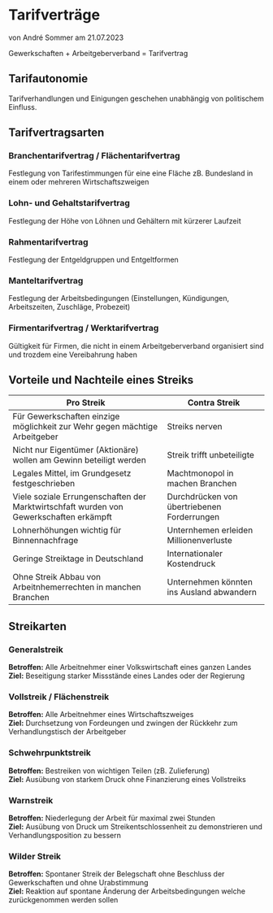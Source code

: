 # Tarifverträge
von André Sommer am 21.07.2023

Gewerkschaften + Arbeitgeberverband = Tarifvertrag

## Tarifautonomie
Tarifverhandlungen und Einigungen geschehen unabhängig von politischem Einfluss.

## Tarifvertragsarten

### Branchentarifvertrag / Flächentarifvertrag
Festlegung von Tarifestimmungen für eine eine Fläche zB. Bundesland in einem oder mehreren Wirtschaftszweigen

### Lohn- und Gehaltstarifvertrag
Festlegung der Höhe von Löhnen und Gehältern mit kürzerer Laufzeit

### Rahmentarifvertrag
Festlegung der Entgeldgruppen und Entgeltformen

### Manteltarifvertrag
Festlegung der Arbeitsbedingungen (Einstellungen, Kündigungen, Arbeitszeiten, Zuschläge, Probezeit)

### Firmentarifvertrag / Werktarifvertrag
Gültigkeit für Firmen, die nicht in einem Arbeitgeberverband organisiert sind und trozdem eine Vereibahrung haben

## Vorteile und Nachteile eines Streiks

|Pro Streik|Contra Streik|
|---|---|
|Für Gewerkschaften einzige möglichkeit zur Wehr gegen mächtige Arbeitgeber|Streiks nerven|
|Nicht nur Eigentümer (Aktionäre) wollen am Gewinn beteiligt werden|Streik trifft unbeteiligte|
|Legales Mittel, im Grundgesetz festgeschrieben|Machtmonopol in machen Branchen|
|Viele soziale Errungenschaften der Marktwirtschfaft wurden von Gewerkschaften erkämpft|Durchdrücken von übertriebenen Forderrungen|
|Lohnerhöhungen wichtig für Binnennachfrage|Unternhemen erleiden Millionenverluste|
|Geringe Streiktage in Deutschland|Internationaler Kostendruck|
|Ohne Streik Abbau von Arbeitnhemerrechten in manchen Branchen|Unternehmen könnten ins Ausland abwandern|

## Streikarten

### Generalstreik
**Betroffen:** Alle Arbeitnehmer einer Volkswirtschaft eines ganzen Landes<br>
**Ziel:** Beseitigung starker Missstände eines Landes oder der Regierung

### Vollstreik / Flächenstreik
**Betroffen:** Alle Arbeitnehmer eines Wirtschaftszweiges<br>
**Ziel:** Durchsetzung von Fordeungen und zwingen der Rückkehr zum Verhandlungstisch der Arbeitgeber

### Schwehrpunktstreik
**Betroffen:** Bestreiken von wichtigen Teilen (zB. Zulieferung)<br>
**Ziel:** Ausübung von starkem Druck ohne Finanzierung eines Vollstreiks

### Warnstreik
**Betroffen:** Niederlegung der Arbeit für maximal zwei Stunden<br>
**Ziel:** Ausübung von Druck um Streikentschlossenheit zu demonstrieren und Verhandlungsposition zu bessern

### Wilder Streik
**Betroffen:** Spontaner Streik der Belegschaft ohne Beschluss der Gewerkschaften und ohne Urabstimmung<br>
**Ziel:** Reaktion auf spontane Änderung der Arbeitsbedingungen welche zurückgenommen werden sollen